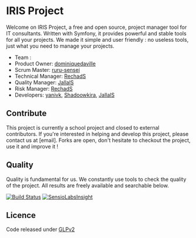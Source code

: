 # IRIS Project

Welcome on IRIS Project, a free and open source, project manager tool for IT consultants.
Written with Symfony, it provides powerful and stable tools for all your projects.
We made it simple and user friendly : no useless tools, just what you need to manage your projects.

* Team :
 * Product Owner: [dominiquedaville](https://github.com/dominiquedaville)
 * Scrum Master: [ruru-sensei](https://github.com/ruru-sensei)
 * Technical Manager: [RechadS](https://github.com/RechadS)
 * Quality Manager: [JallalS](https://github.com/JallalS)
 * Risk Manager: [RechadS](https://github.com/RechadS)
 * Developers: [yanivk](https://github.com/yanivk), [Shadoowkira](https://github.com/Shadoowkira), [JallalS](https://github.com/JallalS)

## Contribute

This project is currently a school project and closed to external contributors. If you're interested in helping and develop this project, please contact us at [email]. Forks are open, don't hesitate to checkout the project, use it and improve it !

## Quality

Quality is fundamental for us. We constantly use tools to check the quality of the project. All results are freely available and searchable below.

[![Build Status](https://travis-ci.org/Eighters/GyverProject.svg)](https://travis-ci.org/Eighters/GyverProject)
[![SensioLabsInsight](https://insight.sensiolabs.com/projects/3ea9af65-9fcb-40c1-94b8-c90ed9b26220/mini.png)](https://insight.sensiolabs.com/projects/3ea9af65-9fcb-40c1-94b8-c90ed9b26220)



## Licence

Code released under [GLPv2](https://github.com/Eighters/IRISProject/blob/master/LICENSE)
